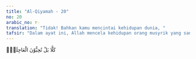 ```yaml
---
title: "Al-Qiyamah - 20"
no: 20
arabic_no: ٢٠
translation: "Tidak! Bahkan kamu mencintai kehidupan dunia, "
tafsir: "Dalam ayat ini, Allah mencela kehidupan orang musyrik yang sangat mencintai dunia. Allah menyerukan, \"Sekali-kali jangan. Sesungguhnya kamu (hai manusia) mencintai kehidupan dunia dan meninggalkan kehidupan akhirat.\" Dengan ayat ini terdapat suatu kesimpulan umum bahwa mencintai kehidupan adalah salah satu watak manusia seluruhnya. Memang ada sebagian yang mengharapkan kebahagiaan akhirat, namun yang mencintai hidup dunia serta mendustai adanya hari kebangkitan jauh lebih besar jumlahnya."
---
```

كَلَّا بَلْ تُحِبُّوْنَ الْعَاجِلَةَۙ